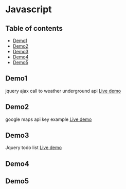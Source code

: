 # Javascript

## Table of contents

* [Demo1](#Demo1)
* [Demo2](#Demo2)
* [Demo3](#Demo3)
* [Demo4](#Demo4)
* [Demo5](#Demo5)

## Demo1

jquery ajax call to weather underground api
[Live demo](https://seanedw1.github.io/Portfolio/Javascript/Demo1/index.html)

## Demo2

google maps api key example
[Live demo](https://seanedw1.github.io/Portfolio/Javascript/Demo2/index.html)


## Demo3

Jquery todo list
[Live demo](https://seanedw1.github.io/Portfolio/Javascript/Demo3/index.html)



## Demo4

## Demo5
